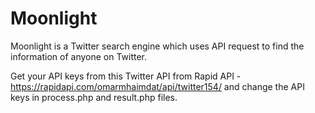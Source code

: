 # Moonlight
Moonlight is a Twitter search engine which uses API request to find the information of anyone on Twitter.

Get your API keys from this Twitter API from Rapid API - https://rapidapi.com/omarmhaimdat/api/twitter154/ and change the API keys in process.php and result.php files.

